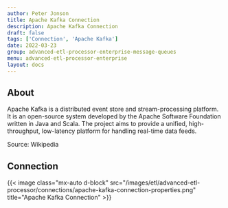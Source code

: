 ```yaml
---
author: Peter Jonson
title: Apache Kafka Connection
description: Apache Kafka Connection
draft: false
tags: ['Connection', 'Apache Kafka']
date: 2022-03-23
group: advanced-etl-processor-enterprise-message-queues
menu: advanced-etl-processor-enterprise
layout: docs
---
```


## About

Apache Kafka is a distributed event store and stream-processing platform. It is an open-source system developed by the Apache Software Foundation written in Java and Scala. The project aims to provide a unified, high-throughput, low-latency platform for handling real-time data feeds.

Source: Wikipedia

## Connection

{{< image class="mx-auto d-block" src="/images/etl/advanced-etl-processor/connections/apache-kafka-connection-properties.png" title="Apache Kafka Connection" >}}
